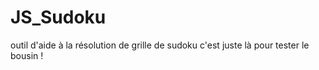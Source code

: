 # JS_Sudoku 

outil d'aide à la résolution de grille de sudoku c'est juste là pour tester le bousin !
